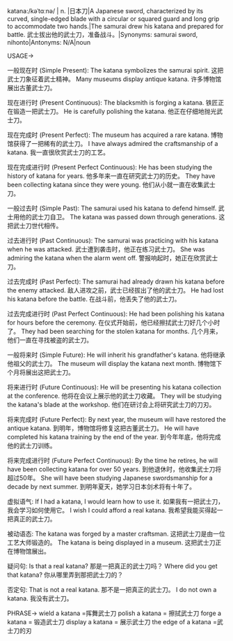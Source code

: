 katana:/kəˈtɑːnə/ | n. |日本刀|A Japanese sword, characterized by its curved, single-edged blade with a circular or squared guard and long grip to accommodate two hands.|The samurai drew his katana and prepared for battle.  武士拔出他的武士刀，准备战斗。|Synonyms: samurai sword, nihonto|Antonyms: N/A|noun

USAGE->

一般现在时 (Simple Present):
The katana symbolizes the samurai spirit.  这把武士刀象征着武士精神。
Many museums display antique katana. 许多博物馆展出古董武士刀。

现在进行时 (Present Continuous):
The blacksmith is forging a katana.  铁匠正在锻造一把武士刀。
He is carefully polishing the katana. 他正在仔细地抛光武士刀。

现在完成时 (Present Perfect):
The museum has acquired a rare katana.  博物馆获得了一把稀有的武士刀。
I have always admired the craftsmanship of a katana. 我一直很欣赏武士刀的工艺。

现在完成进行时 (Present Perfect Continuous):
He has been studying the history of katana for years.  他多年来一直在研究武士刀的历史。
They have been collecting katana since they were young.  他们从小就一直在收集武士刀。

一般过去时 (Simple Past):
The samurai used his katana to defend himself. 武士用他的武士刀自卫。
The katana was passed down through generations. 这把武士刀世代相传。

过去进行时 (Past Continuous):
The samurai was practicing with his katana when he was attacked. 武士遭到袭击时，他正在练习武士刀。
She was admiring the katana when the alarm went off. 警报响起时，她正在欣赏武士刀。

过去完成时 (Past Perfect):
The samurai had already drawn his katana before the enemy attacked. 敌人进攻之前，武士已经拔出了他的武士刀。
He had lost his katana before the battle.  在战斗前，他丢失了他的武士刀。

过去完成进行时 (Past Perfect Continuous):
He had been polishing his katana for hours before the ceremony.  在仪式开始前，他已经擦拭武士刀好几个小时了。
They had been searching for the stolen katana for months. 几个月来，他们一直在寻找被盗的武士刀。

一般将来时 (Simple Future):
He will inherit his grandfather's katana. 他将继承他祖父的武士刀。
The museum will display the katana next month. 博物馆下个月将展出这把武士刀。

将来进行时 (Future Continuous):
He will be presenting his katana collection at the conference. 他将在会议上展示他的武士刀收藏。
They will be studying the katana's blade at the workshop. 他们在研讨会上将研究武士刀的刀刃。


将来完成时 (Future Perfect):
By next year, the museum will have restored the antique katana. 到明年，博物馆将修复这把古董武士刀。
He will have completed his katana training by the end of the year. 到今年年底，他将完成他的武士刀训练。


将来完成进行时 (Future Perfect Continuous):
By the time he retires, he will have been collecting katana for over 50 years. 到他退休时，他收集武士刀将超过50年。
She will have been studying Japanese swordsmanship for a decade by next summer. 到明年夏天，她学习日本剑术将有十年了。


虚拟语气:
If I had a katana, I would learn how to use it. 如果我有一把武士刀，我会学习如何使用它。
I wish I could afford a real katana. 我希望我能买得起一把真正的武士刀。

被动语态:
The katana was forged by a master craftsman. 这把武士刀是由一位工艺大师锻造的。
The katana is being displayed in a museum. 这把武士刀正在博物馆展出。

疑问句:
Is that a real katana? 那是一把真正的武士刀吗？
Where did you get that katana? 你从哪里弄到那把武士刀的？

否定句:
That is not a real katana. 那不是一把真正的武士刀。
I do not own a katana. 我没有武士刀。


PHRASE->
wield a katana =挥舞武士刀
polish a katana = 擦拭武士刀
forge a katana = 锻造武士刀
display a katana = 展示武士刀
the edge of a katana =武士刀的刃
